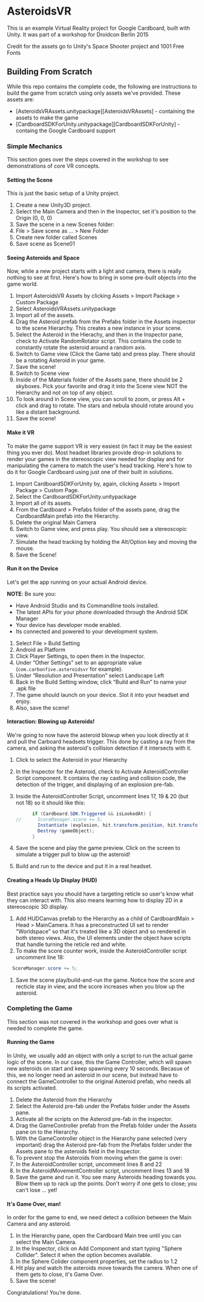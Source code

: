 # AsteroidsVR

This is an example Virtual Reality project for Google Cardboard, built with Unity. It was part of a workshop for Droidcon Berlin 2015

Credit for the assets go to Unity's Space Shooter project and 1001 Free Fonts

## Building From Scratch

While this repo contains the complete code, the following are instructions to build the game from scratch using only assets we've provided.
These assets are:

* [AsteroidsVRAssets.unitypackage][AsteroidsVRAssets] - containing the assets to make the game
* [CardboardSDKForUnity.unitypackage][CardboardSDKForUnity] - containg the Google Cardboard support

### Simple Mechanics

This section goes over the steps covered in the workshop to see demonstrations of core VR concepts.

#### Setting the Scene

This is just the basic setup of a Unity project.

1. Create a new Unity3D project.
1. Select the Main Camera and then in the Inspector, set it's position to the Origin (0, 0, 0)
1. Save the scene in a new Scenes folder:
  1. File > Save scene as ... > New Folder
  1. Create new folder called Scenes
  1. Save scene as Scene01

#### Seeing Asteroids and Space

Now, while a new project starts with a light and camera, there is really nothing to see at first.
Here's how to bring in some pre-built objects into the game world.

1. Import AsteroidsVR Assets by clicking Assets > Import Package > Custom Package
1. Select AsteroidsVRAssets.unitypackage
1. Import all of the assets.
1. Drag the Asteroid prefab from the Prefabs folder in the Assets inspector to the scene Hierarchy. This creates a new instance in your scene.
1. Select the Asteroid in the Hierachy, and then in the Inspector pane, check to Activate RandomRotator script. This contains the code to constantly
rotate the asteroid around a random axis.
1. Switch to Game view (Click the Game tab) and press play. There should be a rotating Asteroid in your game.
1. Save the scene!
1. Switch to Scene view
1. Inside of the Materials folder of the Assets pane, there should be 2 skyboxes. Pick your favorite and drag it into the Scene view NOT the Hierarchy and not on top of any object.
1. To look around in Scene view, you can scroll to zoom, or press Alt + click and drag to rotate. The stars and nebula should rotate around you like a distant background.
1. Save the scene!

#### Make it VR

To make the game support VR is very easiest (in fact it may be the easiest thing you ever do).
Most headset libraries provide drop-in solutions to render your
games in the stereoscopic view needed for display and for manipulating the camera to match
the user's head tracking. Here's how to do it for Google Cardboard using just one of their
built in solutions.

1. Import CardboardSDKForUnity by, again, clicking Assets > Import Package > Custom Page.
1. Select the CardboardSDKForUnity.unitypackage
1. Import all of its assets.
1. From the Cardboard > Prefabs folder of the assets pane, drag the CardboardMain prefab into the Hierarchy.
1. Delete the original Main Camera
1. Switch to Game view, and press play. You should see a stereoscopic view.
1. Simulate the head tracking by holding the Alt/Option key and moving the mouse.
1. Save the Scene!

#### Run it on the Device

Let's get the app running on your actual Android device.

__NOTE__: Be sure you:
* Have Android Studio and its Commandline tools installed.
* The latest APIs for your phone downloaded through the Android SDK Manager
* Your device has developer mode enabled.
* Its connected and powered to your development system.

1. Select File > Build Setting
1. Android as Platform
1. Click Player Settings, to open them in the Inspector.
1. Under “Other Settings” set to an appropriate value (`com.carbonfive.asteroidsvr` for example).
1. Under “Resolution and Presentation” select Landscape Left
1. Back in the Build Setting window, click  “Build and Run” to name your .apk file
1. The game should launch on your device. Slot it into your headset and enjoy.
1. Also, save the scene!

#### Interaction: Blowing up Asteroids!

We're going to now have the asteroid blowup when you look directly at it and pull the Carboard headsets
trigger. This done by casting a ray from the camera, and asking the asteroid's collision detection
if it intersects with it.

1. Click to select the Asteroid in your Hierarchy
1. In the Inspector for the Asteroid, check to Activate AsteroidController Script component. It contains
the ray casting and collision code, the detection of the trigger, and displaying of an explosion pre-fab.
1. Inside the AsteroidController Script, uncomment lines 17, 19 & 20 (but not 18) so it should like this:

    ```cs
          if (Cardboard.SDK.Triggered && isLookedAt) {
    //      ScoreManager.score += 5;
            Instantiate (explosion, hit.transform.position, hit.transform.rotation);
            Destroy (gameObject);
          }
    ```

1. Save the scene and play the game preview. Click on the screen to simulate a trigger pull to blow up the asteroid!
1. Build and run to the device and put it in a real headset.

#### Creating a Heads Up Display (HUD)

Best practice says you should have a targeting reticle so user's know what they
can interact with. This also means learning how to display 2D in a stereoscopic 3D display.

1. Add HUDCanvas prefab to the Hierarchy as a child of CardboardMain > Head > MainCamera. It
has a preconstructed UI set to render "Worldspace" so that it's treated like a 3D object and so
rendered in both stereo views. Also, the UI elements under the object have scripts that handle
turning the reticle red and white.
1. To make the score counter work, inside the AsteroidController script uncomment line 18:

```cs
  ScoreManager.score += 5;
```
1. Save the scene play/build-and-run the game. Notice how the score and recticle stay in view,
and the score increases when you blow up the asteroid.

### Completing the Game

This section was not covered in the workshop and goes over what is needed to complete the game.

#### Running the Game

In Unity, we usually add an object with only a script to run the actual game logic of the scene.
In our case, this the Game Controller, which will spawn new asteroids on start and keep spawning
every 10 seconds. Becasue of this, we no longer need an asteroid in our scene, but instead have
to connect the GameController to the original Asteroid prefab, who needs all its scripts activated.

1. Delete the Asteroid from the Hierarchy
1. Select the Asteroid pre-fab under the Prefabs folder under the Assets pane.
1. Activate all the scripts on the Asteroid pre-fab in the inspector.
1. Drag the GameController prefab from the Prefab folder under the Assets pane on to the Hierarchy.
1. With the GameController object in the Hierarchy pane selected (very important)
drag the Asteroid pre-fab from the Prefabs folder under the Assets pane to the asteroids field in the Inspector.
1. To prevent stop the Asteroids from moving when the game is over:
  1. In the AsteroidController script, uncomment lines 8 and 22
  1. In the AsteroidMovementController script, uncomment lines 13 and 18
1. Save the game and run it. You see many Asteroids heading towards you. Blow them up to rack up the points.
Don't worry if one gets to close; you can't lose ... yet!

#### It's Game Over, man!

In order for the game to end, we need detect a collision between the Main Camera and any asteroid.

1. In the Hierarchy pane, open the Cardboard Main tree until you can select the Main Camera.
1. In the Inspector, click on Add Component and start typing "Sphere Collider". Select it when the option becomes available.
1. In the Sphere Colider component properties, set the radius to 1.2
1. Hit play and watch the asteroids move towards the camera. When one of them gets to close, it's Game Over.
1. Save the scene!

Congratulations! You’re done.
